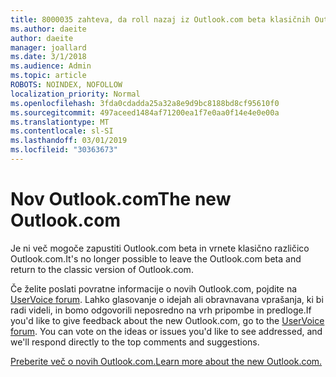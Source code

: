 ```yaml
---
title: 8000035 zahteva, da roll nazaj iz Outlook.com beta klasičnih Outlook.com
ms.author: daeite
author: daeite
manager: joallard
ms.date: 3/1/2018
ms.audience: Admin
ms.topic: article
ROBOTS: NOINDEX, NOFOLLOW
localization_priority: Normal
ms.openlocfilehash: 3fda0cdadda25a32a8e9d9bc8188bd8cf95610f0
ms.sourcegitcommit: 497aceed1484af71200ea1f7e0aa0f14e4e0e00a
ms.translationtype: MT
ms.contentlocale: sl-SI
ms.lasthandoff: 03/01/2019
ms.locfileid: "30363673"
---
```

# <a name="the-new-outlookcom"></a><span data-ttu-id="5fdfe-102">Nov Outlook.com</span><span class="sxs-lookup"><span data-stu-id="5fdfe-102">The new Outlook.com</span></span>

<span data-ttu-id="5fdfe-103">Je ni več mogoče zapustiti Outlook.com beta in vrnete klasično različico Outlook.com.</span><span class="sxs-lookup"><span data-stu-id="5fdfe-103">It's no longer possible to leave the Outlook.com beta and return to the classic version of Outlook.com.</span></span>

<span data-ttu-id="5fdfe-p101">Če želite poslati povratne informacije o novih Outlook.com, pojdite na [UserVoice forum](https://go.microsoft.com/fwlink/p/?linkid=851599). Lahko glasovanje o idejah ali obravnavana vprašanja, ki bi radi videli, in bomo odgovorili neposredno na vrh pripombe in predloge.</span><span class="sxs-lookup"><span data-stu-id="5fdfe-p101">If you'd like to give feedback about the new Outlook.com, go to the [UserVoice forum](https://go.microsoft.com/fwlink/p/?linkid=851599). You can vote on the ideas or issues you'd like to see addressed, and we'll respond directly to the top comments and suggestions.</span></span>

[<span data-ttu-id="5fdfe-106">Preberite več o novih Outlook.com.</span><span class="sxs-lookup"><span data-stu-id="5fdfe-106">Learn more about the new Outlook.com.</span></span>](https://go.microsoft.com/fwlink/p/?linkid=874356)